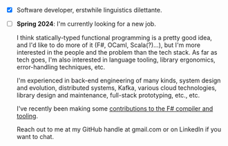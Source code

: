 - [x] Software developer, erstwhile linguistics dilettante.
- [ ] **Spring 2024**: I'm currently looking for a new job.
  
  I think statically-typed functional programming is a pretty good idea, and I'd like to do more of it (F#, OCaml, Scala(?)…), but I'm more interested in the people and the problem than the tech stack. As far as tech goes, I'm also interested in language tooling, library ergonomics, error-handling techniques, etc.

  I'm experienced in back-end engineering of many kinds, system design and evolution, distributed systems, Kafka, various cloud technologies, library design and maintenance, full-stack prototyping, etc., etc.

  I've recently been making some [contributions to the F# compiler and tooling](https://github.com/search?q=author%3Abrianrourkeboll&type=pullrequests).

  Reach out to me at my GitHub handle at gmail.com or on LinkedIn if you want to chat.
